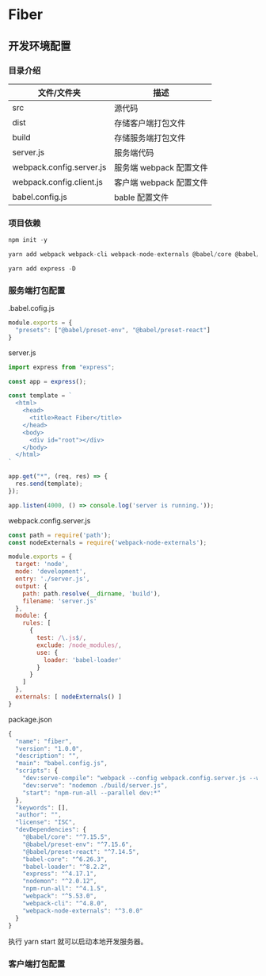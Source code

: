 # Fiber

## 开发环境配置

### 目录介绍

| 文件/文件夹              | 描述                    |
| ------------------------ | ----------------------- |
| src                      | 源代码                  |
| dist                     | 存储客户端打包文件      |
| build                    | 存储服务端打包文件      |
| server.js                | 服务端代码              |
| webpack.config.server.js | 服务端 webpack 配置文件 |
| webpack.config.client.js | 客户端 webpack 配置文件 |
| babel.config.js          | bable 配置文件          |

### 项目依赖

```js
npm init -y
```

```js
yarn add webpack webpack-cli webpack-node-externals @babel/core @babel/preset-env @babel/preset-react babel-core babel-loader nodemon npm-run-all -D
```

```js
yarn add express -D
```

### 服务端打包配置

.babel.cofig.js

```js
module.exports = {
  "presets": ["@babel/preset-env", "@babel/preset-react"]
}
```

server.js

```js
import express from "express";

const app = express();

const template = `
  <html>
    <head>
      <title>React Fiber</title>
    </head>
    <body>
      <div id="root"></div>
    </body>
  </html>
`

app.get("*", (req, res) => {
  res.send(template);
});

app.listen(4000, () => console.log('server is running.'));
```

webpack.config.server.js

```js
const path = require('path');
const nodeExternals = require('webpack-node-externals');

module.exports = {
  target: 'node',
  mode: 'development',
  entry: './server.js',
  output: {
    path: path.resolve(__dirname, 'build'),
    filename: 'server.js'
  },
  module: {
    rules: [
      {
        test: /\.js$/,
        exclude: /node_modules/,
        use: {
          loader: 'babel-loader'
        }
      }
    ]
  },
  externals: [ nodeExternals() ]
}
```

package.json

```js
{
  "name": "fiber",
  "version": "1.0.0",
  "description": "",
  "main": "babel.config.js",
  "scripts": {
    "dev:serve-compile": "webpack --config webpack.config.server.js --watch",
    "dev:serve": "nodemon ./build/server.js",
    "start": "npm-run-all --parallel dev:*"
  },
  "keywords": [],
  "author": "",
  "license": "ISC",
  "devDependencies": {
    "@babel/core": "^7.15.5",
    "@babel/preset-env": "^7.15.6",
    "@babel/preset-react": "^7.14.5",
    "babel-core": "^6.26.3",
    "babel-loader": "^8.2.2",
    "express": "^4.17.1",
    "nodemon": "^2.0.12",
    "npm-run-all": "^4.1.5",
    "webpack": "^5.53.0",
    "webpack-cli": "^4.8.0",
    "webpack-node-externals": "^3.0.0"
  }
}
```

执行 yarn start 就可以启动本地开发服务器。

### 客户端打包配置

